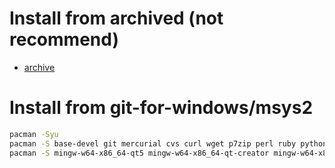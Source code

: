 Install from archived (not recommend)
=====
* [archive]("https://download.qt.io/archive/online_installers/")

Install from git-for-windows/msys2
=====
```bash
pacman -Syu
pacman -S base-devel git mercurial cvs curl wget p7zip perl ruby python2 python3 mingw-w64-x86_64-toolchain
pacman -S mingw-w64-x86_64-qt5 mingw-w64-x86_64-qt-creator mingw-w64-x86_64-qt5-static
```
